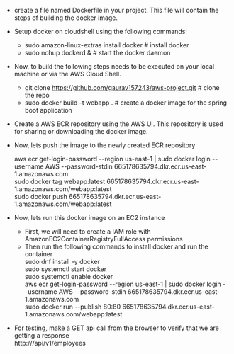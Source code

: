 * create a file named Dockerfile in your project. This file will contain the steps of building the docker image.
  
* Setup docker on cloudshell using the following commands:
  * sudo amazon-linux-extras install docker # install docker
  * sudo nohup dockerd &    # start the docker daemon
    
* Now, to build the following steps needs to be executed on your local machine or via the AWS Cloud Shell.
  * git clone  https://github.com/gaurav157243/aws-project.git  # clone the repo
  * sudo docker build -t webapp .                               # create a docker image for the spring boot application
  
* Create a AWS ECR repository using the AWS UI. This repository is used for sharing or downloading the docker image.
  
* Now, lets push the image to the newly created ECR repository

  aws ecr get-login-password --region us-east-1 | sudo docker login --username AWS --password-stdin 665178635794.dkr.ecr.us-east-1.amazonaws.com </br>
  sudo docker tag webapp:latest 665178635794.dkr.ecr.us-east-1.amazonaws.com/webapp:latest </br>
  sudo docker push 665178635794.dkr.ecr.us-east-1.amazonaws.com/webapp:latest </br>

* Now, lets run this docker image on an EC2 instance
  * First, we will need to create a IAM role with AmazonEC2ContainerRegistryFullAccess permissions
  * Then run the following commands to install docker and run the container </br>
  sudo dnf install -y docker </br>
  sudo systemctl start docker  </br>
  sudo systemctl enable docker </br>
  aws ecr get-login-password --region us-east-1 | sudo docker login --username AWS --password-stdin 665178635794.dkr.ecr.us-east-1.amazonaws.com </br>
  sudo docker run --publish 80:80 665178635794.dkr.ecr.us-east-1.amazonaws.com/webapp:latest </br>

* For testing, make a GET api call from the browser to verify that we are getting a response </br>
http://<ec2-ip>/api/v1/employees
  



  
